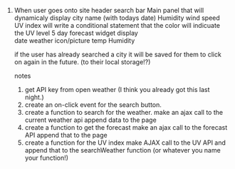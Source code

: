 1. When user goes onto site
    header
    search bar
    Main panel that will dynamicaly display
        city name (with todays date)
        Humidity
        wind speed
        UV index
            will write a conditional statement that the color will indicuate the UV level
    5 day forecast widget display   
        date
        weather icon/picture
        temp
        Humidity

    if the user has already searched a city
        it will be saved for them to click on again in the future. (to their local storage!?)

    notes

    1. get API key from open weather (I think you already got this last night.)
    2. create an on-click event for the search button.
    3. create a function to search for the weather. 
        make an ajax call to the current weather api
        append data to the page
    4. create a function to get the forecast 
        make an ajax call to the forecast API
        append that to the page
    5. create a function for the UV index
        make AJAX call to the UV API and append that to the searchWeather function (or whatever you name your function!)
        